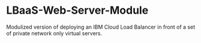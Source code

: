 # LBaaS-Web-Server-Module

Modulized version of deploying an IBM Cloud Load Balancer in front of a set of private network only virtual servers.
